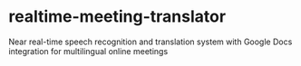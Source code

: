 # realtime-meeting-translator
Near real-time speech recognition and translation system with Google Docs integration for multilingual online meetings
